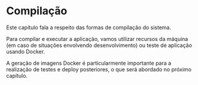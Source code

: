 # Compilação

Este capítulo fala a respeito das formas de compilação do sistema.

Para compilar e executar a aplicação, vamos utilizar recursos da
máquina (em caso de situações envolvendo desenvolvimento) ou teste
de aplicação usando Docker.

A geração de imagens Docker é particularmente importante para a
realização de testes e deploy posteriores, o que será abordado
no próximo capítulo.

